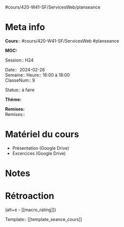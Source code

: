 #cours/420-W41-SF/ServicesWeb/planseance
# Meta info

**Cours**:: #cours/420-W41-SF/ServicesWeb #planseance

**MOC:** 

Session:: H24

Date::  2024-02-28  
Semaine:: 
Heure:: 16:00 à 18:00  
ClasseNum:: 9

Status:: <span class="chip not-ready">à faire</span> 

**Thème:**

**Remises:**  
Remises::

# Matériel du cours
* Présentation (Google Drive)
* Excercices (Google Drive)

# Notes

# Rétroaction
(alt+e - [[macro_rating]])

Template:: [[template_seance_cours]]